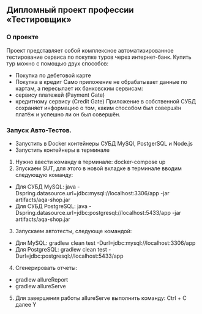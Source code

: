 ## Дипломный проект профессии «Тестировщик»
### О проекте
Проект представляет собой комплексное автоматизированное тестирование сервиса по покупке туров через интернет-банк. Купить тур можно с помощью двух способов:
* Покупка по дебетовой карте
* Покупка в кредит
Само приложение не обрабатывает данные по картам, а пересылает их банковским сервисам:
* сервису платежей (Payment Gate)
* кредитному сервису (Credit Gate)
Приложение в собственной СУБД сохраняет информацию о том, каким способом был совершён платёж и успешно ли он был совершён.

### Запуск Авто-Тестов.
* Запустить в Docker контейнеры СУБД MySQl, PostgerSQL и Node.js
* Запустить контейнеры в терминале
1. Нужно ввести команду в терминале: 
docker-compose up
2. Зпускаем SUT, для этого в новой вкладке в терминале вводим следующую команду:
* Для СУБД MySQL: java -Dspring.datasource.url=jdbc:mysql://localhost:3306/app -jar artifacts/aqa-shop.jar
* Для СУБД PostgreSQL: java -Dspring.datasource.url=jdbc:postgresql://localhost:5433/app -jar artifacts/aqa-shop.jar
3. Запускаем автотесты, следующе командой:
* Для MySQL:
gradlew clean test -Durl=jdbc:mysql://localhost:3306/app
* Для PostgreSQL: gradlew clean test -Durl=jdbc:postgresql://localhost:5433/app
4. Сгенерировать отчеты: 
* gradlew allureReport
* gradlew allureServe
5. Для завершения работы allureServe выполнить команду: Ctrl + С далее Y
